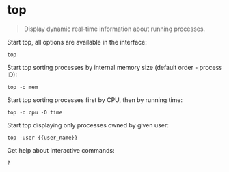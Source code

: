 top
===

> Display dynamic real-time information about running processes.

Start top, all options are available in the interface:

    top

Start top sorting processes by internal memory size (default order - process ID):

    top -o mem

Start top sorting processes first by CPU, then by running time:

    top -o cpu -O time

Start top displaying only processes owned by given user:

    top -user {{user_name}}

Get help about interactive commands:

    ?
